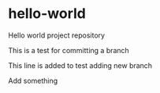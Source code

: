 # hello-world
Hello world project repository

This is a test for committing a branch

This line is added to test adding new branch

Add something
